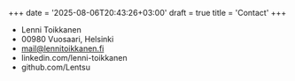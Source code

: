 +++
date = '2025-08-06T20:43:26+03:00'
draft = true
title = 'Contact'
+++

- Lenni Toikkanen
- 00980 Vuosaari, Helsinki
- mail@lennitoikkanen.fi
- linkedin.com/lenni-toikkanen
- github.com/Lentsu

